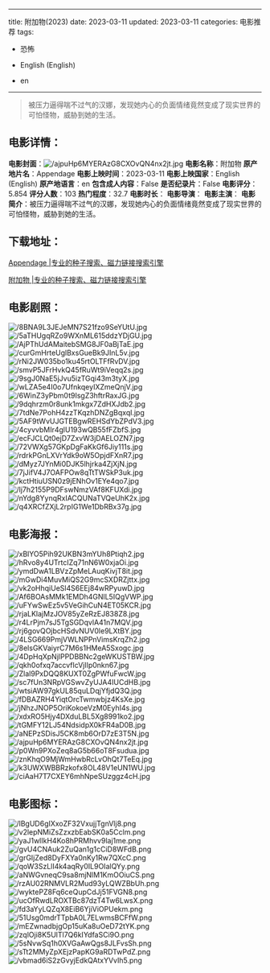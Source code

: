 
---
title: 附加物(2023)
date: 2023-03-11
updated: 2023-03-11
categories: 电影推荐
tags:
- 恐怖

- English (English)
- en
---


> 被压力逼得喘不过气的汉娜，发现她内心的负面情绪竟然变成了现实世界的可怕怪物，威胁到她的生活。

## **电影详情**：

**电影封面**：<img src="https://image.tmdb.org/t/p/w200/ajpuHp6MYERAzG8CXOvQN4nx2jt.jpg" alt="/ajpuHp6MYERAzG8CXOvQN4nx2jt.jpg" title="/ajpuHp6MYERAzG8CXOvQN4nx2jt.jpg">
**电影名称**：附加物
**原产地片名**：Appendage
**电影上映时间**：2023-03-11
**电影上映国家**：English (English)
**原产地语言**：en
**包含成人内容**：False
**是否纪录片**：False
**电影评分**：5.854
**评分人数**：103
**热门程度**：32.7
**电影时长**：
**电影导演**：
**电影主演**：
**电影简介**：被压力逼得喘不过气的汉娜，发现她内心的负面情绪竟然变成了现实世界的可怕怪物，威胁到她的生活。

## **下载地址**：
[Appendage |专业的种子搜索、磁力链接搜索引擎](https://movie.amd794.com:2083/?search=Appendage&ordering=&mode=match_phrase&page_size=10&page=1)

[附加物 |专业的种子搜索、磁力链接搜索引擎](https://movie.amd794.com:2083/?search=%E9%99%84%E5%8A%A0%E7%89%A9&ordering=&mode=match_phrase&page_size=10&page=1)
 

## **电影剧照**：
<img src="https://image.tmdb.org/t/p/original/8BNA9L3JEJeMN7S21fzo9SeYUtU.jpg" alt="/8BNA9L3JEJeMN7S21fzo9SeYUtU.jpg" title="/8BNA9L3JEJeMN7S21fzo9SeYUtU.jpg"><img src="https://image.tmdb.org/t/p/original/5aTHUgqRZo9WXnML615ddzYDjGU.jpg" alt="/5aTHUgqRZo9WXnML615ddzYDjGU.jpg" title="/5aTHUgqRZo9WXnML615ddzYDjGU.jpg"><img src="https://image.tmdb.org/t/p/original/AjPThUdAMaitebSMG8JF0aBjTaE.jpg" alt="/AjPThUdAMaitebSMG8JF0aBjTaE.jpg" title="/AjPThUdAMaitebSMG8JF0aBjTaE.jpg"><img src="https://image.tmdb.org/t/p/original/curGmHrteUglBxsGueBk9JInL5v.jpg" alt="/curGmHrteUglBxsGueBk9JInL5v.jpg" title="/curGmHrteUglBxsGueBk9JInL5v.jpg"><img src="https://image.tmdb.org/t/p/original/rNi2JW035bo1ku45rtOLTFfRvDV.jpg" alt="/rNi2JW035bo1ku45rtOLTFfRvDV.jpg" title="/rNi2JW035bo1ku45rtOLTFfRvDV.jpg"><img src="https://image.tmdb.org/t/p/original/smvP5JFrHvkQ45fRuWt9iVeqq2s.jpg" alt="/smvP5JFrHvkQ45fRuWt9iVeqq2s.jpg" title="/smvP5JFrHvkQ45fRuWt9iVeqq2s.jpg"><img src="https://image.tmdb.org/t/p/original/9sgJ0NaE5jJvu5izTGqi43m3tyX.jpg" alt="/9sgJ0NaE5jJvu5izTGqi43m3tyX.jpg" title="/9sgJ0NaE5jJvu5izTGqi43m3tyX.jpg"><img src="https://image.tmdb.org/t/p/original/wLZA5e4I0o7UfnkqeyIXZmeQnjV.jpg" alt="/wLZA5e4I0o7UfnkqeyIXZmeQnjV.jpg" title="/wLZA5e4I0o7UfnkqeyIXZmeQnjV.jpg"><img src="https://image.tmdb.org/t/p/original/6WinZ3yPbm0t9IsgZ3hftrRaxJG.jpg" alt="/6WinZ3yPbm0t9IsgZ3hftrRaxJG.jpg" title="/6WinZ3yPbm0t9IsgZ3hftrRaxJG.jpg"><img src="https://image.tmdb.org/t/p/original/9dqhrzm0r8unk1mkgx7ZdHXJdb2.jpg" alt="/9dqhrzm0r8unk1mkgx7ZdHXJdb2.jpg" title="/9dqhrzm0r8unk1mkgx7ZdHXJdb2.jpg"><img src="https://image.tmdb.org/t/p/original/7tdNe7PohH4zzTKqzhDNZgBqxql.jpg" alt="/7tdNe7PohH4zzTKqzhDNZgBqxql.jpg" title="/7tdNe7PohH4zzTKqzhDNZgBqxql.jpg"><img src="https://image.tmdb.org/t/p/original/5AF9tWvUJGTEBgwREHSdYbZPdV3.jpg" alt="/5AF9tWvUJGTEBgwREHSdYbZPdV3.jpg" title="/5AF9tWvUJGTEBgwREHSdYbZPdV3.jpg"><img src="https://image.tmdb.org/t/p/original/4cyvvbMIr4glU193wQB55fFZbfS.jpg" alt="/4cyvvbMIr4glU193wQB55fFZbfS.jpg" title="/4cyvvbMIr4glU193wQB55fFZbfS.jpg"><img src="https://image.tmdb.org/t/p/original/ecFJCLQt0ejD7ZxvW3jDAELOZN7.jpg" alt="/ecFJCLQt0ejD7ZxvW3jDAELOZN7.jpg" title="/ecFJCLQt0ejD7ZxvW3jDAELOZN7.jpg"><img src="https://image.tmdb.org/t/p/original/72VWXg57GKpDgFaKkGf6Jiy111s.jpg" alt="/72VWXg57GKpDgFaKkGf6Jiy111s.jpg" title="/72VWXg57GKpDgFaKkGf6Jiy111s.jpg"><img src="https://image.tmdb.org/t/p/original/rdrkPGnLXVrYdk9oW5OpjdFXnR7.jpg" alt="/rdrkPGnLXVrYdk9oW5OpjdFXnR7.jpg" title="/rdrkPGnLXVrYdk9oW5OpjdFXnR7.jpg"><img src="https://image.tmdb.org/t/p/original/dMyz7JYnMi0DJK5lhjrka4ZjXjN.jpg" alt="/dMyz7JYnMi0DJK5lhjrka4ZjXjN.jpg" title="/dMyz7JYnMi0DJK5lhjrka4ZjXjN.jpg"><img src="https://image.tmdb.org/t/p/original/7jJifV4J7OAFPOw8qTtTWSkP3uk.jpg" alt="/7jJifV4J7OAFPOw8qTtTWSkP3uk.jpg" title="/7jJifV4J7OAFPOw8qTtTWSkP3uk.jpg"><img src="https://image.tmdb.org/t/p/original/kctHtiuUSN0z9jENhOv1EYe4qo7.jpg" alt="/kctHtiuUSN0z9jENhOv1EYe4qo7.jpg" title="/kctHtiuUSN0z9jENhOv1EYe4qo7.jpg"><img src="https://image.tmdb.org/t/p/original/lj7h2155P9DFswNmzVAf8KFUXdi.jpg" alt="/lj7h2155P9DFswNmzVAf8KFUXdi.jpg" title="/lj7h2155P9DFswNmzVAf8KFUXdi.jpg"><img src="https://image.tmdb.org/t/p/original/nYdg8YynqRxIACQUNaTVQeUhK2x.jpg" alt="/nYdg8YynqRxIACQUNaTVQeUhK2x.jpg" title="/nYdg8YynqRxIACQUNaTVQeUhK2x.jpg"><img src="https://image.tmdb.org/t/p/original/q4XRCfZXjL2rpIG1We1DbRBx37g.jpg" alt="/q4XRCfZXjL2rpIG1We1DbRBx37g.jpg" title="/q4XRCfZXjL2rpIG1We1DbRBx37g.jpg">

## **电影海报**：
<img src="https://image.tmdb.org/t/p/original/xBlYO5Pih92UKBN3mYUh8Ptiqh2.jpg" alt="/xBlYO5Pih92UKBN3mYUh8Ptiqh2.jpg" title="/xBlYO5Pih92UKBN3mYUh8Ptiqh2.jpg"><img src="https://image.tmdb.org/t/p/original/hRvo8y4UTrtcIZq71nN6W0xjaOi.jpg" alt="/hRvo8y4UTrtcIZq71nN6W0xjaOi.jpg" title="/hRvo8y4UTrtcIZq71nN6W0xjaOi.jpg"><img src="https://image.tmdb.org/t/p/original/ymdDwA1LBVzZpMeLAuqKivjT8it.jpg" alt="/ymdDwA1LBVzZpMeLAuqKivjT8it.jpg" title="/ymdDwA1LBVzZpMeLAuqKivjT8it.jpg"><img src="https://image.tmdb.org/t/p/original/mGwDi4MuvMiQS2G9mcSXDRZjttx.jpg" alt="/mGwDi4MuvMiQS2G9mcSXDRZjttx.jpg" title="/mGwDi4MuvMiQS2G9mcSXDRZjttx.jpg"><img src="https://image.tmdb.org/t/p/original/vk2oHhqiUeSl4S6EEj84wRPyuwD.jpg" alt="/vk2oHhqiUeSl4S6EEj84wRPyuwD.jpg" title="/vk2oHhqiUeSl4S6EEj84wRPyuwD.jpg"><img src="https://image.tmdb.org/t/p/original/Af6BOAsMMk1EMDh4GNlL5IQgVWP.jpg" alt="/Af6BOAsMMk1EMDh4GNlL5IQgVWP.jpg" title="/Af6BOAsMMk1EMDh4GNlL5IQgVWP.jpg"><img src="https://image.tmdb.org/t/p/original/uFYwSwEz5v5VeGihCuN4ET05KCR.jpg" alt="/uFYwSwEz5v5VeGihCuN4ET05KCR.jpg" title="/uFYwSwEz5v5VeGihCuN4ET05KCR.jpg"><img src="https://image.tmdb.org/t/p/original/rjaLKlajMzJOV85yZeRzEJ838Z8.jpg" alt="/rjaLKlajMzJOV85yZeRzEJ838Z8.jpg" title="/rjaLKlajMzJOV85yZeRzEJ838Z8.jpg"><img src="https://image.tmdb.org/t/p/original/r4LrPjm7sJ5TgSGDqvlA41n7MQV.jpg" alt="/r4LrPjm7sJ5TgSGDqvlA41n7MQV.jpg" title="/r4LrPjm7sJ5TgSGDqvlA41n7MQV.jpg"><img src="https://image.tmdb.org/t/p/original/rj6govQOjbcHSdvNUV0le9LXtBY.jpg" alt="/rj6govQOjbcHSdvNUV0le9LXtBY.jpg" title="/rj6govQOjbcHSdvNUV0le9LXtBY.jpg"><img src="https://image.tmdb.org/t/p/original/4LSG669PmjVWLNPPnVimsKrqZh2.jpg" alt="/4LSG669PmjVWLNPPnVimsKrqZh2.jpg" title="/4LSG669PmjVWLNPPnVimsKrqZh2.jpg"><img src="https://image.tmdb.org/t/p/original/8elsGKVaiyrC7M6s1HMeA5Sxogc.jpg" alt="/8elsGKVaiyrC7M6s1HMeA5Sxogc.jpg" title="/8elsGKVaiyrC7M6s1HMeA5Sxogc.jpg"><img src="https://image.tmdb.org/t/p/original/4DpHqXpNjlPPDBBNc2geWKUSTBW.jpg" alt="/4DpHqXpNjlPPDBBNc2geWKUSTBW.jpg" title="/4DpHqXpNjlPPDBBNc2geWKUSTBW.jpg"><img src="https://image.tmdb.org/t/p/original/qkh0ofxq7accvflcVjlIp0nkn67.jpg" alt="/qkh0ofxq7accvflcVjlIp0nkn67.jpg" title="/qkh0ofxq7accvflcVjlIp0nkn67.jpg"><img src="https://image.tmdb.org/t/p/original/Zlal9PxDQQ8KUXT0ZgPWfuFwcW.jpg" alt="/Zlal9PxDQQ8KUXT0ZgPWfuFwcW.jpg" title="/Zlal9PxDQQ8KUXT0ZgPWfuFwcW.jpg"><img src="https://image.tmdb.org/t/p/original/sc7fUn3NRpVGSwvZyUJA4IUCdHB.jpg" alt="/sc7fUn3NRpVGSwvZyUJA4IUCdHB.jpg" title="/sc7fUn3NRpVGSwvZyUJA4IUCdHB.jpg"><img src="https://image.tmdb.org/t/p/original/wtsiAW97gkUL85quLDqjYfjdQ3Q.jpg" alt="/wtsiAW97gkUL85quLDqjYfjdQ3Q.jpg" title="/wtsiAW97gkUL85quLDqjYfjdQ3Q.jpg"><img src="https://image.tmdb.org/t/p/original/fDBAZRH4YiqtOrcTwmwbjz4KsXe.jpg" alt="/fDBAZRH4YiqtOrcTwmwbjz4KsXe.jpg" title="/fDBAZRH4YiqtOrcTwmwbjz4KsXe.jpg"><img src="https://image.tmdb.org/t/p/original/jNhzJNOP5OriKokoeVzM0EyhI4s.jpg" alt="/jNhzJNOP5OriKokoeVzM0EyhI4s.jpg" title="/jNhzJNOP5OriKokoeVzM0EyhI4s.jpg"><img src="https://image.tmdb.org/t/p/original/xdxRO5Hjy4DXduLBL5Xg8991ko2.jpg" alt="/xdxRO5Hjy4DXduLBL5Xg8991ko2.jpg" title="/xdxRO5Hjy4DXduLBL5Xg8991ko2.jpg"><img src="https://image.tmdb.org/t/p/original/tGMFY12LJ54NdsidpX0kFR4aD0B.jpg" alt="/tGMFY12LJ54NdsidpX0kFR4aD0B.jpg" title="/tGMFY12LJ54NdsidpX0kFR4aD0B.jpg"><img src="https://image.tmdb.org/t/p/original/aNEPzSDisJ5CK8mb6OrD7zE3T5N.jpg" alt="/aNEPzSDisJ5CK8mb6OrD7zE3T5N.jpg" title="/aNEPzSDisJ5CK8mb6OrD7zE3T5N.jpg"><img src="https://image.tmdb.org/t/p/original/ajpuHp6MYERAzG8CXOvQN4nx2jt.jpg" alt="/ajpuHp6MYERAzG8CXOvQN4nx2jt.jpg" title="/ajpuHp6MYERAzG8CXOvQN4nx2jt.jpg"><img src="https://image.tmdb.org/t/p/original/p0Wn9PXoZeq8aG5b66oT8Fsudua.jpg" alt="/p0Wn9PXoZeq8aG5b66oT8Fsudua.jpg" title="/p0Wn9PXoZeq8aG5b66oT8Fsudua.jpg"><img src="https://image.tmdb.org/t/p/original/znKhqO9MjWmHwbRcLvOhQt7TeEq.jpg" alt="/znKhqO9MjWmHwbRcLvOhQt7TeEq.jpg" title="/znKhqO9MjWmHwbRcLvOhQt7TeEq.jpg"><img src="https://image.tmdb.org/t/p/original/k3UWXWBBRzkofx8OL48V1eUN1WU.jpg" alt="/k3UWXWBBRzkofx8OL48V1eUN1WU.jpg" title="/k3UWXWBBRzkofx8OL48V1eUN1WU.jpg"><img src="https://image.tmdb.org/t/p/original/ciAaH7T7CXEY6mhNpeSUzggz4cH.jpg" alt="/ciAaH7T7CXEY6mhNpeSUzggz4cH.jpg" title="/ciAaH7T7CXEY6mhNpeSUzggz4cH.jpg">

## **电影图标**：
<img src="https://image.tmdb.org/t/p/original/lBgUD6gIXxoZF32VxujjTgnVlj8.png" alt="/lBgUD6gIXxoZF32VxujjTgnVlj8.png" title="/lBgUD6gIXxoZF32VxujjTgnVlj8.png"><img src="https://image.tmdb.org/t/p/original/v2lepNMiZsZzxzbEabSK0a5Cclm.png" alt="/v2lepNMiZsZzxzbEabSK0a5Cclm.png" title="/v2lepNMiZsZzxzbEabSK0a5Cclm.png"><img src="https://image.tmdb.org/t/p/original/yaJ1wlIkH4Ko8hPRMhvv9laj1me.png" alt="/yaJ1wlIkH4Ko8hPRMhvv9laj1me.png" title="/yaJ1wlIkH4Ko8hPRMhvv9laj1me.png"><img src="https://image.tmdb.org/t/p/original/gvU4CNAuk2ZuQan1g1cCiD8WFdB.png" alt="/gvU4CNAuk2ZuQan1g1cCiD8WFdB.png" title="/gvU4CNAuk2ZuQan1g1cCiD8WFdB.png"><img src="https://image.tmdb.org/t/p/original/grGIjZed8DyFXYa0nKy1Rw7QXcC.png" alt="/grGIjZed8DyFXYa0nKy1Rw7QXcC.png" title="/grGIjZed8DyFXYa0nKy1Rw7QXcC.png"><img src="https://image.tmdb.org/t/p/original/qoW3SzLlI4k4aqRy0IL9OIalQYy.png" alt="/qoW3SzLlI4k4aqRy0IL9OIalQYy.png" title="/qoW3SzLlI4k4aqRy0IL9OIalQYy.png"><img src="https://image.tmdb.org/t/p/original/aNWGvneqC9sa8mjNlM1KmOOiuCS.png" alt="/aNWGvneqC9sa8mjNlM1KmOOiuCS.png" title="/aNWGvneqC9sa8mjNlM1KmOOiuCS.png"><img src="https://image.tmdb.org/t/p/original/rzAU02RNMVLR2Mud93yLQWZBbUh.png" alt="/rzAU02RNMVLR2Mud93yLQWZBbUh.png" title="/rzAU02RNMVLR2Mud93yLQWZBbUh.png"><img src="https://image.tmdb.org/t/p/original/wyktePZ8Fq6ceQupCdJj51FVGN8.png" alt="/wyktePZ8Fq6ceQupCdJj51FVGN8.png" title="/wyktePZ8Fq6ceQupCdJj51FVGN8.png"><img src="https://image.tmdb.org/t/p/original/ucOfRwdLROXTBc87dzT4Tw6LwsX.png" alt="/ucOfRwdLROXTBc87dzT4Tw6LwsX.png" title="/ucOfRwdLROXTBc87dzT4Tw6LwsX.png"><img src="https://image.tmdb.org/t/p/original/fd3aYyLQZqX8EiB6YjiViOPUekm.png" alt="/fd3aYyLQZqX8EiB6YjiViOPUekm.png" title="/fd3aYyLQZqX8EiB6YjiViOPUekm.png"><img src="https://image.tmdb.org/t/p/original/51Usg0mdrTTpbA0L7ELwmsBCFfW.png" alt="/51Usg0mdrTTpbA0L7ELwmsBCFfW.png" title="/51Usg0mdrTTpbA0L7ELwmsBCFfW.png"><img src="https://image.tmdb.org/t/p/original/mEZwnadbjgOp15uKa8uOeD72tYK.png" alt="/mEZwnadbjgOp15uKa8uOeD72tYK.png" title="/mEZwnadbjgOp15uKa8uOeD72tYK.png"><img src="https://image.tmdb.org/t/p/original/zqlOji8K5UlTl7Q6kIYdfaSCi9O.png" alt="/zqlOji8K5UlTl7Q6kIYdfaSCi9O.png" title="/zqlOji8K5UlTl7Q6kIYdfaSCi9O.png"><img src="https://image.tmdb.org/t/p/original/5sNvwSq1h0XVGaAwQgs8JLFvsSh.png" alt="/5sNvwSq1h0XVGaAwQgs8JLFvsSh.png" title="/5sNvwSq1h0XVGaAwQgs8JLFvsSh.png"><img src="https://image.tmdb.org/t/p/original/sTt2MMyZpXEjzPapKG9aRDTwPdZ.png" alt="/sTt2MMyZpXEjzPapKG9aRDTwPdZ.png" title="/sTt2MMyZpXEjzPapKG9aRDTwPdZ.png"><img src="https://image.tmdb.org/t/p/original/vbmad6iS2zGvyjEdkQAtxYVvIh5.png" alt="/vbmad6iS2zGvyjEdkQAtxYVvIh5.png" title="/vbmad6iS2zGvyjEdkQAtxYVvIh5.png">
